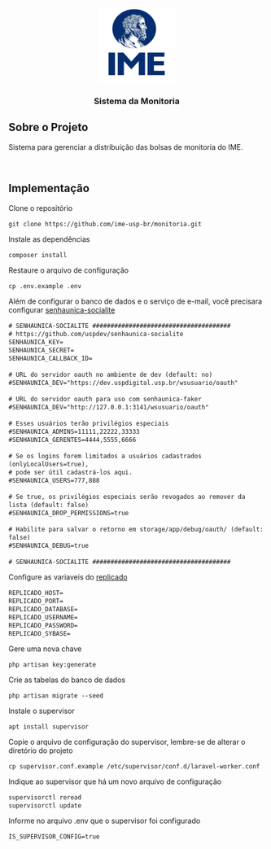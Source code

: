 
<br />
<div align="center">
  <a href="https://monitoria.ime.usp.br">
    <img src="logo_ime.jpg" alt="Logo" width="150" height="150">
  </a>

  <h3 align="center">Sistema da Monitoria</h3>

</div>


## Sobre o Projeto

Sistema para gerenciar a distribuição das bolsas de monitoria do IME. 

<br />

## Implementação

Clone o repositório

    git clone https://github.com/ime-usp-br/monitoria.git
    
Instale as dependências

    composer install
    
Restaure o arquivo de configuração

    cp .env.example .env
    
Além de configurar o banco de dados e o serviço de e-mail, você precisara configurar <a href="https://github.com/uspdev/senhaunica-socialite">senhaunica-socialite</a>

    # SENHAUNICA-SOCIALITE ######################################
    # https://github.com/uspdev/senhaunica-socialite
    SENHAUNICA_KEY=
    SENHAUNICA_SECRET=
    SENHAUNICA_CALLBACK_ID=

    # URL do servidor oauth no ambiente de dev (default: no)
    #SENHAUNICA_DEV="https://dev.uspdigital.usp.br/wsusuario/oauth"

    # URL do servidor oauth para uso com senhaunica-faker
    #SENHAUNICA_DEV="http://127.0.0.1:3141/wsusuario/oauth"

    # Esses usuários terão privilégios especiais
    #SENHAUNICA_ADMINS=11111,22222,33333
    #SENHAUNICA_GERENTES=4444,5555,6666

    # Se os logins forem limitados a usuários cadastrados (onlyLocalUsers=true),
    # pode ser útil cadastrá-los aqui.
    #SENHAUNICA_USERS=777,888

    # Se true, os privilégios especiais serão revogados ao remover da lista (default: false)
    #SENHAUNICA_DROP_PERMISSIONS=true

    # Habilite para salvar o retorno em storage/app/debug/oauth/ (default: false)
    #SENHAUNICA_DEBUG=true

    # SENHAUNICA-SOCIALITE ######################################
    
Configure as variaveis do <a href="https://github.com/uspdev/replicado">replicado</a>

    REPLICADO_HOST=
    REPLICADO_PORT=
    REPLICADO_DATABASE=
    REPLICADO_USERNAME=
    REPLICADO_PASSWORD=
    REPLICADO_SYBASE=
    
Gere uma nova chave

    php artisan key:generate
    
Crie as tabelas do banco de dados

    php artisan migrate --seed
    
Instale o supervisor

    apt install supervisor
    
Copie o arquivo de configuração do supervisor, lembre-se de alterar o diretório do projeto

    cp supervisor.conf.example /etc/supervisor/conf.d/laravel-worker.conf
    

Indique ao supervisor que há um novo arquivo de configuração

    supervisorctl reread
    supervisorctl update
    
Informe no arquivo .env que o supervisor foi configurado

    IS_SUPERVISOR_CONFIG=true

    
